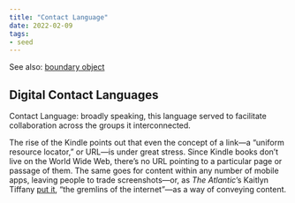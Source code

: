 ```yaml
---
title: "Contact Language"
date: 2022-02-09
tags:
- seed
---
```


See also: [boundary object](thoughts/boundary%20object.md)

## Digital Contact Languages
Contact Language: broadly speaking, this language served to facilitate collaboration across the groups it interconnected.

The rise of the Kindle points out that even the concept of a link—a “uniform resource locator,” or URL—is under great stress. Since Kindle books don’t live on the World Wide Web, there’s no URL pointing to a particular page or passage of them. The same goes for content within any number of mobile apps, leaving people to trade screenshots—or, as _The Atlantic_’s Kaitlyn Tiffany [put it](https://www.theatlantic.com/technology/archive/2021/06/screenshots-gremlins-internet/619062/), “the gremlins of the internet”—as a way of conveying content.